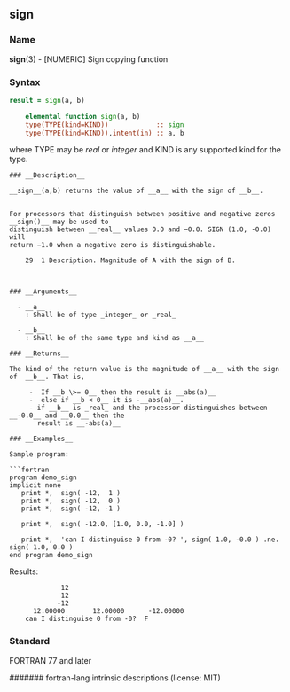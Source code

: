 ## sign
### __Name__

__sign__(3) - \[NUMERIC\] Sign copying function


### __Syntax__
```fortran
result = sign(a, b)

    elemental function sign(a, b)
    type(TYPE(kind=KIND))            :: sign
    type(TYPE(kind=KIND)),intent(in) :: a, b
```
where TYPE may be _real_ or _integer_ and KIND is any supported kind for the type.
```
### __Description__

__sign__(a,b) returns the value of __a__ with the sign of __b__.


For processors that distinguish between positive and negative zeros  __sign()__ may be used to 
distinguish between __real__ values 0.0 and −0.0. SIGN (1.0, -0.0) will 
return −1.0 when a negative zero is distinguishable.

    29  1 Description. Magnitude of A with the sign of B.
      


### __Arguments__

  - __a__
    : Shall be of type _integer_ or _real_

  - __b__
    : Shall be of the same type and kind as __a__

### __Returns__

The kind of the return value is the magnitude of __a__ with the sign of  __b__. That is, 

     -  If __b \>= 0__ then the result is __abs(a)__
     -  else if __b < 0__ it is -__abs(a)__.
     - if __b__ is _real_ and the processor distinguishes between __-0.0__ and __0.0__ then the
       result is __-abs(a)__

### __Examples__

Sample program:

```fortran
program demo_sign
implicit none
   print *,  sign( -12,  1 )
   print *,  sign( -12,  0 )
   print *,  sign( -12, -1 )

   print *,  sign( -12.0, [1.0, 0.0, -1.0] )

   print *,  'can I distinguise 0 from -0? ', sign( 1.0, -0.0 ) .ne. sign( 1.0, 0.0 )
end program demo_sign
```
Results:
```text
             12
             12
            -12
      12.00000       12.00000      -12.00000    
    can I distinguise 0 from -0?  F
```
### __Standard__

FORTRAN 77 and later

####### fortran-lang intrinsic descriptions (license: MIT)
